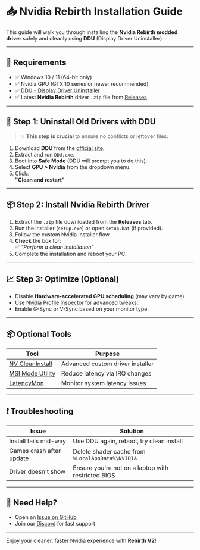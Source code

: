 # 📥 Nvidia Rebirth Installation Guide

This guide will walk you through installing the **Nvidia Rebirth modded driver** safely and cleanly using **DDU** (Display Driver Uninstaller).

---

## 🔧 Requirements

- ✅ Windows 10 / 11 (64-bit only)
- ✅ Nvidia GPU (GTX 10 series or newer recommended)
- ✅ [DDU – Display Driver Uninstaller](https://www.wagnardsoft.com/)
- ✅ Latest **Nvidia Rebirth** driver `.zip` file from [Releases](https://github.com/your-username/Nvidia-Rebirth/releases)

---

## 🧼 Step 1: Uninstall Old Drivers with DDU

> 💡 **This step is crucial** to ensure no conflicts or leftover files.

1. Download **DDU** from the [official site](https://www.wagnardsoft.com/).
2. Extract and run `DDU.exe`.
3. Boot into **Safe Mode** (DDU will prompt you to do this).
4. Select **GPU > Nvidia** from the dropdown menu.
5. Click:  
   **"Clean and restart"**

---

## 📦 Step 2: Install Nvidia Rebirth Driver

1. Extract the `.zip` file downloaded from the **Releases** tab.
2. Run the installer (`setup.exe`) or open `setup.bat` (if provided).
3. Follow the custom Nvidia installer flow.
4. **Check** the box for:  
   ✅ *“Perform a clean installation”*
5. Complete the installation and reboot your PC.

---

## 📈 Step 3: Optimize (Optional)

- Disable **Hardware-accelerated GPU scheduling** (may vary by game).
- Use [Nvidia Profile Inspector](https://github.com/Orbmu2k/nvidiaProfileInspector) for advanced tweaks.
- Enable G-Sync or V-Sync based on your monitor type.

---

## 📦 Optional Tools

| Tool | Purpose |
|------|---------|
| [NV CleanInstall](https://www.techpowerup.com/download/techpowerup-nvcleanstall/) | Advanced custom driver installer |
| [MSI Mode Utility](https://forums.guru3d.com/threads/windows-line-based-vs-message-signaled-based-interrupts-msi-tool.378044/) | Reduce latency via IRQ changes |
| [LatencyMon](https://resplendence.com/latencymon) | Monitor system latency issues |

---

## ❗ Troubleshooting

| Issue | Solution |
|-------|----------|
| Install fails mid-way | Use DDU again, reboot, try clean install |
| Games crash after update | Delete shader cache from `%LocalAppData%\NVIDIA` |
| Driver doesn't show | Ensure you're not on a laptop with restricted BIOS |

---

## 💬 Need Help?

- Open an [Issue on GitHub](https://github.com/your-username/Nvidia-Rebirth/issues)
- Join our [Discord](https://discord.gg/your-discord) for fast support

---

Enjoy your cleaner, faster Nvidia experience with **Rebirth V2**!
